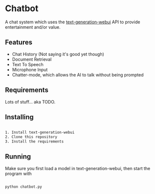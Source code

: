 # Chatbot

A chat system which uses the [text-generation-webui](https://github.com/oobabooga/text-generation-webui/) API to provide entertainment and/or value.

## Features

* Chat History (Not saying it's good yet though)
* Document Retrieval
* Text To Speech
* Microphone Input
* Chatter-mode, which allows the AI to talk without being prompted

## Requirements

Lots of stuff... aka TODO.

## Installing
```bash

1. Install text-generation-webui
2. Clone this repository
3. Install the requirements

```

## Running

Make sure you first load a model in text-generation-webui, then start the program with

```bash

python chatbot.py

```
